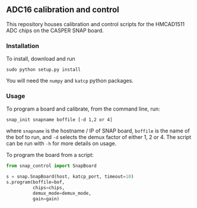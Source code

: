 ## ADC16 calibration and control

This repository houses calibration and control scripts for the HMCAD1511 ADC chips on the CASPER SNAP board.

### Installation

To install, download and run

```
sudo python setup.py install
```

You will need the `numpy` and `katcp` python packages.

### Usage

To program a board and calibrate, from the command line, run:

```
snap_init snapname boffile [-d 1,2 or 4]
```

where `snapname` is the hostname / IP of SNAP board, `boffile` is the name of the bof to run, and `-d` selects the demux factor of either 1, 2 or 4. The script can be run with `-h` for more details on usage.

To program the board from a script:

```python
from snap_control import SnapBoard

s = snap.SnapBoard(host, katcp_port, timeout=10)
s.program(boffile=bof, 
          chips=chips, 
          demux_mode=demux_mode, 
          gain=gain)
```

